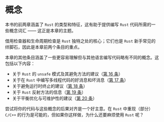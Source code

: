 # 概念

本书的前两章涵盖了 `Rust` 的类型和特征，这有助于提供编写 `Rust` 代码所需的一些概念词汇 —— 这正是本章的主题。

借用检查器和生命周期检查是 `Rust` 独特之处的核心；它们也是 `Rust` 新手常见的绊脚石，因此是本章前两个条目的重点。

本章的其他条目涵盖了一些更容易理解但与其他语言编写代码略有不同的概念。这包括以下内容：
- 关于 `Rust` 的 `unsafe` 模式及其避免方法的建议（[第 16 条]）
- 关于在 `Rust` 中编写多线程代码的好消息和坏消息（[第 17 条]）
- 关于避免运行时终止的建议（[第 18 条]）
- 关于 `Rust` 反射方法的信息（[第 19 条]）
- 关于平衡优化与可维护性的建议（[第 20 条]）

尝试将你的代码与这些概念的后果对齐是一个好主意。在 `Rust` 中重现（部分）`C/C++` 的行为是可能的，但如果你这样做，为什么还要麻烦使用 `Rust` 呢？

[第 16 条]: https://www.lurklurk.org/effective-rust/unsafe.html
[第 17 条]: https://www.lurklurk.org/effective-rust/deadlock.html
[第 18 条]: https://www.lurklurk.org/effective-rust/panic.html
[第 19 条]: https://www.lurklurk.org/effective-rust/reflection.html
[第 20 条]: https://www.lurklurk.org/effective-rust/optimize.html
